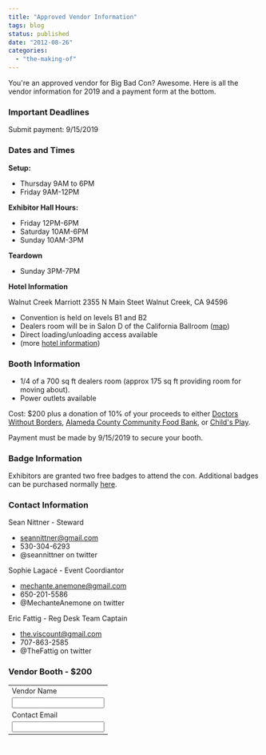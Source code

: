 ```yaml
---
title: "Approved Vendor Information"
tags: blog
status: published
date: "2012-08-26"
categories: 
  - "the-making-of"
---
```


You're an approved vendor for Big Bad Con? Awesome. Here is all the vendor information for 2019 and a payment form at the bottom.

### Important Deadlines

Submit payment: 9/15/2019

### Dates and Times

**Setup:**

- Thursday 9AM to 6PM
- Friday 9AM-12PM

**Exhibitor Hall Hours:**

- Friday 12PM-6PM
- Saturday 10AM-6PM
- Sunday 10AM-3PM

**Teardown**

- Sunday 3PM-7PM

**Hotel Information**

Walnut Creek Marriott 2355 N Main Steet Walnut Creek, CA 94596

- Convention is held on levels B1 and B2
- Dealers room will be in Salon D of the California Ballroom ([map](https://www.bigbadcon.com/wp-content/uploads/2016/03/Floor-Plan-Master.jpg))
- Direct loading/unloading access available
- (more [hotel information](https://www.bigbadcon.com/hotel/))

### Booth Information

- 1/4 of a 700 sq ft dealers room (approx 175 sq ft providing room for moving about).
- Power outlets available

Cost: $200 plus a donation of 10% of your proceeds to either [Doctors Without Borders](https://www.doctorswithoutborders.org/), [Alameda County Community Food Bank](http://www.accfb.org/), or [Child's Play](http://www.childsplaycharity.org/).

Payment must be made by 9/15/2019 to secure your booth.

### Badge Information

Exhibitors are granted two free badges to attend the con. Additional badges can be purchased normally [here](https://www.bigbadcon.com/sign-up/).

### Contact Information

Sean Nittner - Steward

- seannittner@gmail.com
- 530-304-6293
- @seannittner on twitter

Sophie Lagacé - Event Coordiantor

- mechante.anemone@gmail.com
- 650-201-5586
- @MechanteAnemone on twitter

Eric Fattig - Reg Desk Team Captain

- the.viscount@gmail.com
- 707-863-2585
- @TheFattig on twitter

### Vendor Booth - $200

 

<table><tbody><tr><td><input type="hidden" name="on0" value="Vendor Name">Vendor Name</td></tr><tr><td><input type="text" name="os0" maxlength="200"></td></tr><tr><td><input type="hidden" name="on1" value="Contact Email">Contact Email</td></tr><tr><td><input type="text" name="os1" maxlength="200"></td></tr></tbody></table>

 ![](/images/pixel.gif)
